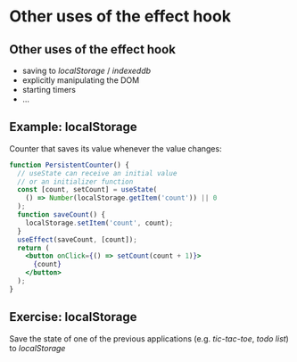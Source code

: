 # Other uses of the effect hook

## Other uses of the effect hook

- saving to _localStorage_ / _indexeddb_
- explicitly manipulating the DOM
- starting timers
- ...

## Example: localStorage

Counter that saves its value whenever the value changes:

```jsx
function PersistentCounter() {
  // useState can receive an initial value
  // or an initializer function
  const [count, setCount] = useState(
    () => Number(localStorage.getItem('count')) || 0
  );
  function saveCount() {
    localStorage.setItem('count', count);
  }
  useEffect(saveCount, [count]);
  return (
    <button onClick={() => setCount(count + 1)}>
      {count}
    </button>
  );
}
```

## Exercise: localStorage

Save the state of one of the previous applications (e.g. _tic-tac-toe_, _todo list_) to _localStorage_
